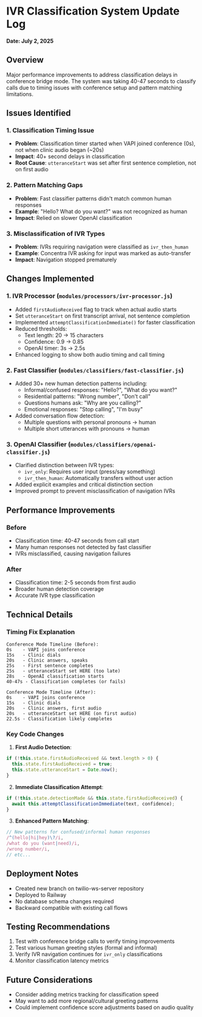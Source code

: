 # IVR Classification System Update Log
**Date: July 2, 2025**

## Overview
Major performance improvements to address classification delays in conference bridge mode. The system was taking 40-47 seconds to classify calls due to timing issues with conference setup and pattern matching limitations.

## Issues Identified

### 1. Classification Timing Issue
- **Problem**: Classification timer started when VAPI joined conference (0s), not when clinic audio began (~20s)
- **Impact**: 40+ second delays in classification
- **Root Cause**: `utteranceStart` was set after first sentence completion, not on first audio

### 2. Pattern Matching Gaps
- **Problem**: Fast classifier patterns didn't match common human responses
- **Example**: "Hello? What do you want?" was not recognized as human
- **Impact**: Relied on slower OpenAI classification

### 3. Misclassification of IVR Types
- **Problem**: IVRs requiring navigation were classified as `ivr_then_human`
- **Example**: Concentra IVR asking for input was marked as auto-transfer
- **Impact**: Navigation stopped prematurely

## Changes Implemented

### 1. IVR Processor (`modules/processors/ivr-processor.js`)
- Added `firstAudioReceived` flag to track when actual audio starts
- Set `utteranceStart` on first transcript arrival, not sentence completion
- Implemented `attemptClassificationImmediate()` for faster classification
- Reduced thresholds:
  - Text length: 20 → 15 characters
  - Confidence: 0.9 → 0.85
  - OpenAI timer: 3s → 2.5s
- Enhanced logging to show both audio timing and call timing

### 2. Fast Classifier (`modules/classifiers/fast-classifier.js`)
- Added 30+ new human detection patterns including:
  - Informal/confused responses: "Hello?", "What do you want?"
  - Residential patterns: "Wrong number", "Don't call"
  - Questions humans ask: "Why are you calling?"
  - Emotional responses: "Stop calling", "I'm busy"
- Added conversation flow detection:
  - Multiple questions with personal pronouns → human
  - Multiple short utterances with pronouns → human

### 3. OpenAI Classifier (`modules/classifiers/openai-classifier.js`)
- Clarified distinction between IVR types:
  - `ivr_only`: Requires user input (press/say something)
  - `ivr_then_human`: Automatically transfers without user action
- Added explicit examples and critical distinction section
- Improved prompt to prevent misclassification of navigation IVRs

## Performance Improvements

### Before
- Classification time: 40-47 seconds from call start
- Many human responses not detected by fast classifier
- IVRs misclassified, causing navigation failures

### After
- Classification time: 2-5 seconds from first audio
- Broader human detection coverage
- Accurate IVR type classification

## Technical Details

### Timing Fix Explanation
```
Conference Mode Timeline (Before):
0s    - VAPI joins conference
15s   - Clinic dials
20s   - Clinic answers, speaks
25s   - First sentence completes
25s   - utteranceStart set HERE (too late)
28s   - OpenAI classification starts
40-47s - Classification completes (or fails)

Conference Mode Timeline (After):
0s    - VAPI joins conference  
15s   - Clinic dials
20s   - Clinic answers, first audio
20s   - utteranceStart set HERE (on first audio)
22.5s - Classification likely completes
```

### Key Code Changes

1. **First Audio Detection**:
```javascript
if (!this.state.firstAudioReceived && text.length > 0) {
  this.state.firstAudioReceived = true;
  this.state.utteranceStart = Date.now();
}
```

2. **Immediate Classification Attempt**:
```javascript
if (!this.state.detectionMade && this.state.firstAudioReceived) {
  await this.attemptClassificationImmediate(text, confidence);
}
```

3. **Enhanced Pattern Matching**:
```javascript
// New patterns for confused/informal human responses
/^(hello|hi|hey)\?/i,
/what do you (want|need)/i,
/wrong number/i,
// etc...
```

## Deployment Notes
- Created new branch on twilio-ws-server repository
- Deployed to Railway
- No database schema changes required
- Backward compatible with existing call flows

## Testing Recommendations
1. Test with conference bridge calls to verify timing improvements
2. Test various human greeting styles (formal and informal)
3. Verify IVR navigation continues for `ivr_only` classifications
4. Monitor classification latency metrics

## Future Considerations
- Consider adding metrics tracking for classification speed
- May want to add more regional/cultural greeting patterns
- Could implement confidence score adjustments based on audio quality
